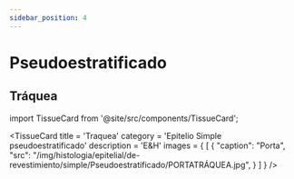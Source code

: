 ```yaml
---
sidebar_position: 4
---
```


# Pseudoestratificado

## Tráquea
import TissueCard from '@site/src/components/TissueCard';

<TissueCard
  title = 'Traquea'
  category = 'Epitelio Simple pseudoestratificado'
  description = 'E&H'
  images = {
    [
      {
        "caption": "Porta",
        "src": "/img/histologia/epitelial/de-revestimiento/simple/Pseudoestratificado/PORTATRÁQUEA.jpg",
      }
    ]
  }
/>
